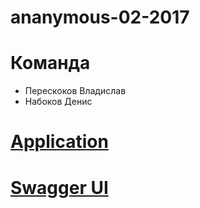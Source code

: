 # ananymous-02-2017

# Команда
* Перескоков Владислав
* Набоков Денис

# [Application](https://ananymous.herokuapp.com)  
# [Swagger UI](https://app.swaggerhub.com/api/Chocco-Crokko/users/1.0.0)

